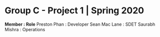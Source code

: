 # Group C - Project 1 | Spring 2020

**Member       : Role**
Preston Phan   : Developer
Sean Mac Lane  : SDET
Saurabh Mishra : Operations

